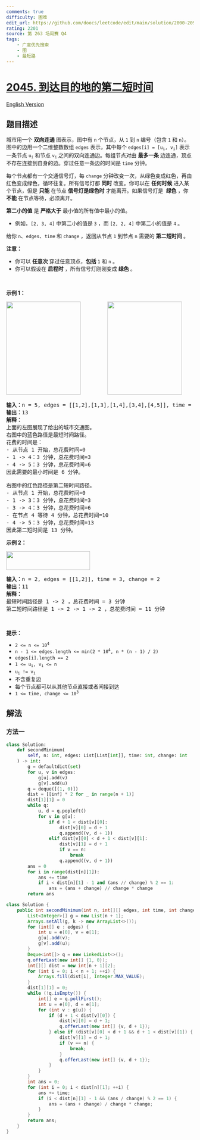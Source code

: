 ```yaml
---
comments: true
difficulty: 困难
edit_url: https://github.com/doocs/leetcode/edit/main/solution/2000-2099/2045.Second%20Minimum%20Time%20to%20Reach%20Destination/README.md
rating: 2201
source: 第 263 场周赛 Q4
tags:
    - 广度优先搜索
    - 图
    - 最短路
---
```


# [2045. 到达目的地的第二短时间](https://leetcode.cn/problems/second-minimum-time-to-reach-destination)

[English Version](/solution/2000-2099/2045.Second%20Minimum%20Time%20to%20Reach%20Destination/README_EN.md)

## 题目描述

<!-- 这里写题目描述 -->

<p>城市用一个 <strong>双向连通</strong> 图表示，图中有 <code>n</code> 个节点，从 <code>1</code> 到 <code>n</code> 编号（包含 <code>1</code> 和 <code>n</code>）。图中的边用一个二维整数数组 <code>edges</code> 表示，其中每个 <code>edges[i] = [u<sub>i</sub>, v<sub>i</sub>]</code>&nbsp;表示一条节点&nbsp;<code>u<sub>i</sub></code> 和节点&nbsp;<code>v<sub>i</sub></code> 之间的双向连通边。每组节点对由 <strong>最多一条</strong> 边连通，顶点不存在连接到自身的边。穿过任意一条边的时间是 <code>time</code>&nbsp;分钟。</p>

<p>每个节点都有一个交通信号灯，每 <code>change</code> 分钟改变一次，从绿色变成红色，再由红色变成绿色，循环往复。所有信号灯都&nbsp;<strong>同时</strong> 改变。你可以在 <strong>任何时候</strong> 进入某个节点，但是 <strong>只能</strong> 在节点&nbsp;<strong>信号灯是绿色时</strong> 才能离开。如果信号灯是&nbsp; <strong>绿色</strong> ，你 <strong>不能</strong> 在节点等待，必须离开。</p>

<p><strong>第二小的值</strong> 是&nbsp;<strong>严格大于</strong> 最小值的所有值中最小的值。</p>

<ul>
	<li>例如，<code>[2, 3, 4]</code> 中第二小的值是 <code>3</code> ，而 <code>[2, 2, 4]</code> 中第二小的值是 <code>4</code> 。</li>
</ul>

<p>给你 <code>n</code>、<code>edges</code>、<code>time</code> 和 <code>change</code> ，返回从节点 <code>1</code> 到节点 <code>n</code> 需要的 <strong>第二短时间</strong> 。</p>

<p><strong>注意：</strong></p>

<ul>
	<li>你可以 <strong>任意次</strong> 穿过任意顶点，<strong>包括</strong> <code>1</code> 和 <code>n</code> 。</li>
	<li>你可以假设在 <strong>启程时</strong> ，所有信号灯刚刚变成 <strong>绿色</strong> 。</li>
</ul>

<p>&nbsp;</p>

<p><strong>示例 1：</strong></p>

<p><img alt="" src="https://fastly.jsdelivr.net/gh/doocs/leetcode@main/solution/2000-2099/2045.Second%20Minimum%20Time%20to%20Reach%20Destination/images/e1.png" style="width: 200px; height: 250px;" />        <img alt="" src="https://fastly.jsdelivr.net/gh/doocs/leetcode@main/solution/2000-2099/2045.Second%20Minimum%20Time%20to%20Reach%20Destination/images/e2.png" style="width: 200px; height: 250px;" /></p>

<pre>
<strong>输入：</strong>n = 5, edges = [[1,2],[1,3],[1,4],[3,4],[4,5]], time = 3, change = 5
<strong>输出：</strong>13
<strong>解释：</strong>
上面的左图展现了给出的城市交通图。
右图中的蓝色路径是最短时间路径。
花费的时间是：
- 从节点 1 开始，总花费时间=0
- 1 -&gt; 4：3 分钟，总花费时间=3
- 4 -&gt; 5：3 分钟，总花费时间=6
因此需要的最小时间是 6 分钟。

右图中的红色路径是第二短时间路径。
- 从节点 1 开始，总花费时间=0
- 1 -&gt; 3：3 分钟，总花费时间=3
- 3 -&gt; 4：3 分钟，总花费时间=6
- 在节点 4 等待 4 分钟，总花费时间=10
- 4 -&gt; 5：3 分钟，总花费时间=13
因此第二短时间是 13 分钟。      
</pre>

<p><strong>示例 2：</strong></p>

<p><img alt="" src="https://fastly.jsdelivr.net/gh/doocs/leetcode@main/solution/2000-2099/2045.Second%20Minimum%20Time%20to%20Reach%20Destination/images/eg2.png" style="width: 225px; height: 50px;" /></p>

<pre>
<strong>输入：</strong>n = 2, edges = [[1,2]], time = 3, change = 2
<strong>输出：</strong>11
<strong>解释：</strong>
最短时间路径是 1 -&gt; 2 ，总花费时间 = 3 分钟
第二短时间路径是 1 -&gt; 2 -&gt; 1 -&gt; 2 ，总花费时间 = 11 分钟</pre>

<p>&nbsp;</p>

<p><strong>提示：</strong></p>

<ul>
	<li><code>2 &lt;= n &lt;= 10<sup>4</sup></code></li>
	<li><code>n - 1 &lt;= edges.length &lt;= min(2 * 10<sup>4</sup>, n * (n - 1) / 2)</code></li>
	<li><code>edges[i].length == 2</code></li>
	<li><code>1 &lt;= u<sub>i</sub>, v<sub>i</sub> &lt;= n</code></li>
	<li><code>u<sub>i</sub> != v<sub>i</sub></code></li>
	<li>不含重复边</li>
	<li>每个节点都可以从其他节点直接或者间接到达</li>
	<li><code>1 &lt;= time, change &lt;= 10<sup>3</sup></code></li>
</ul>

## 解法

### 方法一

<!-- tabs:start -->

```python
class Solution:
    def secondMinimum(
        self, n: int, edges: List[List[int]], time: int, change: int
    ) -> int:
        g = defaultdict(set)
        for u, v in edges:
            g[u].add(v)
            g[v].add(u)
        q = deque([(1, 0)])
        dist = [[inf] * 2 for _ in range(n + 1)]
        dist[1][1] = 0
        while q:
            u, d = q.popleft()
            for v in g[u]:
                if d + 1 < dist[v][0]:
                    dist[v][0] = d + 1
                    q.append((v, d + 1))
                elif dist[v][0] < d + 1 < dist[v][1]:
                    dist[v][1] = d + 1
                    if v == n:
                        break
                    q.append((v, d + 1))
        ans = 0
        for i in range(dist[n][1]):
            ans += time
            if i < dist[n][1] - 1 and (ans // change) % 2 == 1:
                ans = (ans + change) // change * change
        return ans
```

```java
class Solution {
    public int secondMinimum(int n, int[][] edges, int time, int change) {
        List<Integer>[] g = new List[n + 1];
        Arrays.setAll(g, k -> new ArrayList<>());
        for (int[] e : edges) {
            int u = e[0], v = e[1];
            g[u].add(v);
            g[v].add(u);
        }
        Deque<int[]> q = new LinkedList<>();
        q.offerLast(new int[] {1, 0});
        int[][] dist = new int[n + 1][2];
        for (int i = 0; i < n + 1; ++i) {
            Arrays.fill(dist[i], Integer.MAX_VALUE);
        }
        dist[1][1] = 0;
        while (!q.isEmpty()) {
            int[] e = q.pollFirst();
            int u = e[0], d = e[1];
            for (int v : g[u]) {
                if (d + 1 < dist[v][0]) {
                    dist[v][0] = d + 1;
                    q.offerLast(new int[] {v, d + 1});
                } else if (dist[v][0] < d + 1 && d + 1 < dist[v][1]) {
                    dist[v][1] = d + 1;
                    if (v == n) {
                        break;
                    }
                    q.offerLast(new int[] {v, d + 1});
                }
            }
        }
        int ans = 0;
        for (int i = 0; i < dist[n][1]; ++i) {
            ans += time;
            if (i < dist[n][1] - 1 && (ans / change) % 2 == 1) {
                ans = (ans + change) / change * change;
            }
        }
        return ans;
    }
}
```

<!-- tabs:end -->

<!-- end -->
